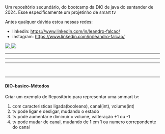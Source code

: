 <div>
    <p>
    Um repositório secundário, do bootcamp da DIO de java do santander de 2024. Esse especificamente um projetinho de smart tv
    </p>
    <span>Antes qualquer dúvida estou nessas redes: </span><br>
    <!-- -->
    <ul>
        <li>linkedin:
            <a href="https://www.linkedin.com/in/leandro-falcao/" target="_blank"> https://www.linkedin.com/in/leandro-falcao/
            </a>
        </li>
        <!-- -->
        <li>instagram:  
            <a href="https://www.linkedin.com/in/leandro-falcao/" target="_blank"> https://www.linkedin.com/in/leandro-falcao/
            </a>
        </li>
    </ul>
    <div>   
        <a href="https://www.linkedin.com/in/leandro-falcao/-45875016a" target="_blank">
            <img src="https://img.shields.io/badge/-LinkedIn-%230077B5?style=for-the-badge&logo=linkedin&logoColor=white" target="_blank"/>
        </a>
        <a href="https://www.instagram.com/lebitec/" target="_blank"> 
            <img src="https://img.shields.io/badge/instagram-%23ff0F.svg?&style=for-the-badge&logo=instagram&logoColor=f00" target="_blank" /> 
        </a>
    </div>

</div>
    <hr>
    <hr>
    <hr>
    <br>
    <hr>

<div>
    <h4>DIO-basico-Métodos</h4>
    <p>
        Criar um exemplo de Repositório para representar uma smmart tv:
    </p>
    <ol>
        <li>com caracteristicas ligada(booleano), canal(int), volume(int) </li>
        <li>tv pode ligar e desligar, mudando o estado </li>
        <li>tv pode aumentar e diminuir o volume, valteração +1 ou -1 </li>
        <li>tv pode mudar de canal, mudando de 1 em 1 ou numero correpondente do canal</li>
    </ol>
</div>

